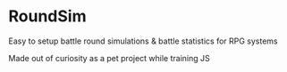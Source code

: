 # RoundSim

Easy to setup battle round simulations & battle statistics for RPG systems

Made out of curiosity as a pet project while training JS

